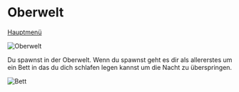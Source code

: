 # Oberwelt

[Hauptmenü](README.md)

![Oberwelt](https://vignette.wikia.nocookie.net/galaxy-space-german/images/6/65/3._Erde.png/revision/latest?cb=20171105232615&path-prefix=de)

Du spawnst in der Oberwelt. Wenn du spawnst geht es dir als allererstes um ein Bett in das du dich schlafen legen kannst um die Nacht zu überspringen. 

![Bett](https://files.spieletipps.de/cont_img/ab/4a/10/ab4a10_5065f298012ed_ciA2NDIDYWFfNjIwZQ==.png)
